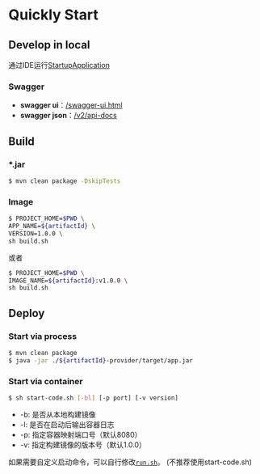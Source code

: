 # Quickly Start

## Develop in local

通过IDE运行[StartupApplication](/${artifactId}-provider/src/main/java/${basePath}/StartupApplication.java)

### Swagger

- **swagger ui**：[/swagger-ui.html](http://127.0.0.1:8080/swagger-ui.html)
- **swagger json**：[/v2/api-docs](http://127.0.0.1:8080/v2/api-docs)

## Build

### *.jar

```bash
$ mvn clean package -DskipTests
```

### Image

```bash
$ PROJECT_HOME=$PWD \
APP_NAME=${artifactId} \
VERSION=1.0.0 \
sh build.sh
```

或者

```bash
$ PROJECT_HOME=$PWD \
IMAGE_NAME=${artifactId}:v1.0.0 \
sh build.sh
```

## Deploy

### Start via process

```bash
$ mvn clean package
$ java -jar ./${artifactId}-provider/target/app.jar
```

### Start via container

```bash
$ sh start-code.sh [-bl] [-p port] [-v version]
```

- -b: 是否从本地构建镜像
- -l: 是否在启动后输出容器日志
- -p: 指定容器映射端口号（默认8080）
- -v: 指定构建镜像的版本号（默认1.0.0）

如果需要自定义启动命令，可以自行修改[`run.sh`](/run.sh)。
(不推荐使用start-code.sh)
